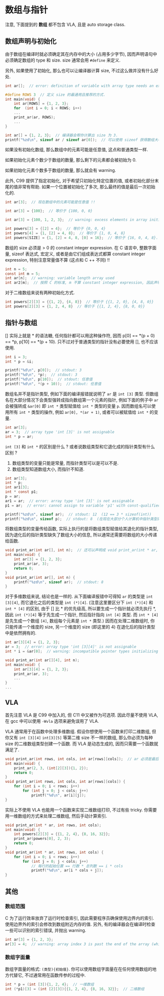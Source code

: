 # 数组与指针

注意, 下面提到的 **数组** 都不包含 VLA, 且是 auto storage class.

## 数组声明与初始化

由于数组在编译时就必须确定其在内存中的大小 (占用多少字节), 因而声明语句中必须确定数组的 type 和 size. size 通常会用 `#define` 来定义.

另外, 如果使用了初始化, 那么也可以让编译器计算 size, 不过这么做并没有什么好处.

```c
int ar[];  // error: definition of variable with array type needs an explicit size or an initializer

#define ROWS 3  // 定义 size 的最通用且推荐的方式.
int main(void) {
    int ar[ROWS] = {1, 2, 3};
    for  (int i = 0; i < ROWS; i++)
    ...
    print_ar(ar, ROWS);
    ...
}

int ar[] = {1, 2, 3};  // 编译器会帮你计算出 size 为 3.
printf("%zd\n", sizeof ar / sizeof ar[0]);  // 可以使用 sizeof 获得数组大小. stdout: 3
```

如果没有初始化数组, 那么数组中的元素可能是任意值, 这点和普通类型一样.

如果初始化元素个数少于数组的数量, 那么剩下的元素都会被初始为 0.

如果初始化元素个数多于数组的数量, 那么就会有 warning.

此外, C99 提供了指定初始化, 对于希望只初始化特定位置的值, 或者初始化部分末尾的值非常有帮助. 如果一个位置被初始化了多次, 那么最终的值是最后一次初始化的.

```c
int ar[3];  // 现在数组中的元素可能是任意值 !!

int ar[3] = {100};  // 等价于 {100, 0, 0}

int ar[3] = {100, 1, 2, 3};  // warning: excess elements in array initializer

int powers[3] = {[2] = 4};  // 等价于 {0, 0, 4}
int powers[4] = {1, [2] = 4, 8};  // 等价于 {1, 0, 4, 8}
int powers[SIZE] = {1, [2] = 4, 8, [0] = 16};  // 等价于 {16, 0, 4, 8}. warning: initializer overrides prior initialization of ths subobject
```

数组的 size 必须是 > 0 的 constant integer expression. 在 C 语言中, 整数字面量, sizeof 表达式, 宏定义, 或者是由它们组成表达式都算 constant integer expression, 特别注意常量值不算 (这点和 C ++ 不同) !!

```c
int n = 5;
const int m = 5;
int ar[n];  // warning: variable length array used
int ar2[m];  // 按照 C 的标准, m 不算 constant integer expression, 因此声明的是一个 VLA, 但在我的 gcc 下却声明了一个普通数组. 虽然如此但还是应该按照 C 标准, 避免这种声明方式.
```

对于二维数组来说有两种初始化方式.

```c
int powers[2][3] = {{1, 2}, {4, 8}}  // 等价于 {{1, 2, 0}, {4, 8, 0}}
int powers[2][3] = {1, 2, 4, 8}  // 等价于 {{1, 2, 4}, {8, 0, 0}}
```

## 指针与数组

[] 实际上就是 * 的语法糖, 任何指针都可以用这种操作符, 因而 p[0] == *(p + 0) == *p, p[10] == *(p + 10). 只不过对于普通类型的指针没有必要使用 [], 也不应该使用.

```c
int i = 3;
int * p = &i;

printf("%d\n", p[0]);  // stdout: 3
printf("%d\n", *p);  // stdout: 3
printf("%d\n", p[10]);  // stdout: 任意值
printf("%d\n", *(p + 10));  // stdout: 任意值
```

数组名并不是指针类型, 例如下面的编译报错就说明了 `ar` 是 `int [3]` 类型.
但数组名在大部分情况下会类型强转成指向数组第一个元素的指针, 例如下面的例子中 `ar` 会被强转成 `&ar[0]` 即 `int *` 类型赋值给 `int *` 类型的变量 `p`. 因而数组名可以使用所有 `int *` 类型的操作, 例如 `ar[0], *(ar + 1)`, 或者可以被赋值给 `int *` 的变量.

```c
int ar[3];
ar = 3;  // array type 'int [3]' is not assignable
int * p = ar;
```

`int [3]` 和 `int *` 的区别是什么 ? 或者说数组类型和它退化成的指针类型有什么区别 ?

1. 数组类型的变量只能是常量, 而指针类型可以是可以不是.
2. 数组类型知道数组大小, 而指针不知道.

```c
int ar[3];
int * p;
int ar1[3];
int * const p1;
p = ar;
ar1 = ar;  // error: array type 'int [3]' is not assignable
p1 = ar;  // error: cannot assign to variable 'p1' with const-qualified type 'int * const'

printf("%zd\n", sizeof ar);  // stdout: 12  (12 == 3 * sizeof(int))
printf("%zd\n", sizeof p);  // stdout: 8  (在现在大部分个人计算机中指针类型的大小都是 8)
```

将数组类型的变量传给函数, 实际上执行的是将数组类型赋值给其退化的指针类型, 因为退化后的指针类型缺失了数组大小的信息, 所以通常还需要将数组的大小传递给函数.

```c
void print_ar(int ar[], int n);  // 还可以声明成 void print_ar(int * ar, int n); int ar[] 和 int * ar 在函数 prototype 中是等价的.
int main(void) {
    int ar[3] = {1, 2, 3};
    print_ar(ar, 3);
    return 0;
}
void print_ar(int ar[], int n) {
    printf("%zd\n", sizeof ar);  // stdout: 8
}
```

对于多维数组来说, 结论也是一样的. 从下面编译报错中可得知 `ar` 的类型是 `int [3][4]`, 而它退化之后的类型是 `int (*)[4]`. (注意这里要区分下 `int (*)[4]` 和 `int * [4]` 的区别, 由于 [] 比 * 的优先级高, 所以要生成一个指针就必须先执行 *, 因此 `int (*)[4]` 等于先生成一个指针, 然后指针指向 `int [4]` 类型. 而 `int * [4]` 是先生成一个数组 `[4]`, 数组每个元素是 `int *` 类型.) 因而在处理二维数组时, 你只能传递一个维度的 size, 另一个维度的 size (即这里的 4) 在退化后的指针类型中是依然拥有的.

```c
int ar[3][4] = {1, 2, 3};
ar = 3;  // error: array type 'int [3][4]' is not assignable
int * i = &ar[0];  // warning: incompatible pointer types initializing 'int *' with an expression of type 'int (*)[4]'

void print_ar(int ar[][4], int n);
int main(void) {
    int ar[3][4] = {1, 2, 3};
    print_ar(ar, 3);
    ...
}
...
```

## VLA

首先注意 VLA 是 C99 中加入的, 但 C11 中又被作为可选项. 因此尽量不使用 VLA, 在 gcc 中可以使用 `-Wvla` 选项来避免误用了 VLA.

VLA 通常用于在函数中处理多维数组. 假设你想使用一个函数来打印二维数组, 但你又有 `int [3][4]` `int[3][5]` 等第二维 size 不一样的数组, 那么你必须为每种 size 的二维数组类型创建一个函数. 而 VLA 是动态生成的, 因而只需要一个函数就满足了.

```c
void print_ar(int rows, int cols, int ar[rows][cols]);  // ar 必须是最后一个参数
int main(void) {
    print_ar(2, 3, (int[2][3]){1, 2});
    return 0;
}
void print_ar(int rows, int cols, int ar[rows][cols]) {
    for (int i = 0; i < rows; i++)
        for (int j = 0; j < cols; j++)
            printf("%d\n", ar[i][j]);
}
```

实际上不使用 VLA 也能用一个函数来实现二维数组打印, 不过有些 tricky. 你需要用一维数组的方式来处理二维数组, 然后手动计算索引.

```c
void print_ar(int * ar, int rows, int cols);
int main(void) {
    int powers[2][3] = {{1, 2, 4}, {8, 16, 32}};
    print_ar(powers[0], 2, 3);
    return 0;
}
void print_ar(int * ar, int rows, int cols) {
    for (int i = 0; i < rows; i++)
        for (int j = 0; j < cols; j++)
            // 每行的起始位置 == 行数 * 总列数 == i * cols
            printf("%d\n", ar[i * cols + j]);
}
```

## 其他

### 数组范围

C 为了运行效率放弃了运行时检查索引, 因此需要程序员确保使用边界内的索引. 使用边界外的索引会修改到数组附近内存的值. 另外, 有的编译器会在编译时检查一些可以识别的索引错误, 并抛出 warning.

```c
int ar[3] = {1, 2, 3};
ar[3] = 4;  // warning: array index 3 is past the end of the array (which contains 3 elements)
```

### 数组字面量

数组字面量的格式: `(类型){初始值}`. 你可以使用数组字面量在在任何使用数组的地方代替它, 不过通常用在函数传参的过程中.

```c
int * p = (int [3]){1, 2, 4};  // 一维数组
int (*p1)[3] = (int [2][3]){{1, 2, 4}, {8, 16, 32}};  // 二维数组
```
